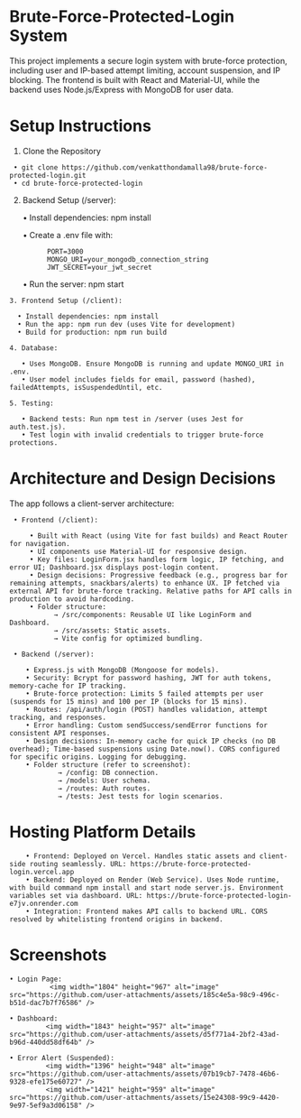 # Brute-Force-Protected-Login System

This project implements a secure login system with brute-force protection, including user and IP-based attempt limiting, account suspension, and IP blocking. The frontend is built with React and Material-UI, while the backend uses Node.js/Express with MongoDB for user data.

# Setup Instructions

   1. Clone the Repository
      
     • git clone https://github.com/venkatthondamalla98/brute-force-protected-login.git  
     • cd brute-force-protected-login  

   2. Backend Setup (/server):
      
      • Install dependencies: npm install
      
      • Create a .env file with:
      
                PORT=3000  
                MONGO_URI=your_mongodb_connection_string  
                JWT_SECRET=your_jwt_secret
      
      • Run the server: npm start

    3. Frontend Setup (/client):
  
      • Install dependencies: npm install
      • Run the app: npm run dev (uses Vite for development)
      • Build for production: npm run build

    4. Database:
  
       • Uses MongoDB. Ensure MongoDB is running and update MONGO_URI in .env.
       • User model includes fields for email, password (hashed), failedAttempts, isSuspendedUntil, etc.
       
    5. Testing:
  
       • Backend tests: Run npm test in /server (uses Jest for auth.test.js).
       • Test login with invalid credentials to trigger brute-force protections.

# Architecture and Design Decisions
   The app follows a client-server architecture:

     • Frontend (/client):

         • Built with React (using Vite for fast builds) and React Router for navigation.
         • UI components use Material-UI for responsive design.
         • Key files: LoginForm.jsx handles form logic, IP fetching, and error UI; Dashboard.jsx displays post-login content.
         • Design decisions: Progressive feedback (e.g., progress bar for remaining attempts, snackbars/alerts) to enhance UX. IP fetched via external API for brute-force tracking. Relative paths for API calls in production to avoid hardcoding.
         • Folder structure:
               → /src/components: Reusable UI like LoginForm and Dashboard.
               → /src/assets: Static assets.
               → Vite config for optimized bundling.

     • Backend (/server):

        • Express.js with MongoDB (Mongoose for models).
        • Security: Bcrypt for password hashing, JWT for auth tokens, memory-cache for IP tracking.
        • Brute-force protection: Limits 5 failed attempts per user (suspends for 15 mins) and 100 per IP (blocks for 15 mins).
        • Routes: /api/auth/login (POST) handles validation, attempt tracking, and responses.
        • Error handling: Custom sendSuccess/sendError functions for consistent API responses.
        • Design decisions: In-memory cache for quick IP checks (no DB overhead); Time-based suspensions using Date.now(). CORS configured for specific origins. Logging for debugging.
        • Folder structure (refer to screenshot):
                → /config: DB connection.
                → /models: User schema.
                → /routes: Auth routes.
                → /tests: Jest tests for login scenarios.

# Hosting Platform Details

        • Frontend: Deployed on Vercel. Handles static assets and client-side routing seamlessly. URL: https://brute-force-protected-login.vercel.app
        • Backend: Deployed on Render (Web Service). Uses Node runtime, with build command npm install and start node server.js. Environment variables set via dashboard. URL: https://brute-force-protected-login-e7jv.onrender.com
        • Integration: Frontend makes API calls to backend URL. CORS resolved by whitelisting frontend origins in backend.

# Screenshots
    
    • Login Page:
              <img width="1804" height="967" alt="image" src="https://github.com/user-attachments/assets/185c4e5a-98c9-496c-b51d-dac7b7f76586" />

    • Dashboard: 
             <img width="1843" height="957" alt="image" src="https://github.com/user-attachments/assets/d5f771a4-2bf2-43ad-b96d-440dd58df64b" />

    • Error Alert (Suspended): 
             <img width="1396" height="948" alt="image" src="https://github.com/user-attachments/assets/07b19cb7-7478-46b6-9328-efe175e60727" />
             <img width="1421" height="959" alt="image" src="https://github.com/user-attachments/assets/15e24308-99c9-4420-9e97-5ef9a3d06158" />






 
